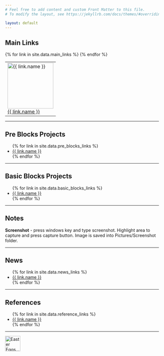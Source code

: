 ```yaml
---
# Feel free to add content and custom Front Matter to this file.
# To modify the layout, see https://jekyllrb.com/docs/themes/#overriding-theme-defaults

layout: default
---
```

<h2>Main Links</h2>
<table>
<tr>
{% for link in site.data.main_links %}
  <td>
    <a href="{{ link.url }}" target="_blank">
      <img alt="{{ link.name }}" src="{{ site.baseurl }}/assets/images/{{ link.img }}" width="150px" height="auto">
      <br>
      {{ link.name }}
    </a>
  </td>
{% endfor %}
</tr>
</table>

<hr>

<h2>Pre Blocks Projects</h2>
<ul>
{% for link in site.data.pre_blocks_links %}
  <li>
    <a href="{{ link.url }}" target="_blank">
      {{ link.name }}
    </a>
  </li>
{% endfor %}
</ul>

<hr>

<h2>Basic Blocks Projects</h2>
<ul>
{% for link in site.data.basic_blocks_links %}
  <li>
    <a href="{{ link.url }}" target="_blank">
      {{ link.name }}
    </a>
  </li>
{% endfor %}
</ul>

<hr>

<h2>Notes</h2>
<p>
<b>Screenshot</b> - press windows key and type screenshot. Highlight area to capture and press capture button. Image is saved into Pictures/Screenshot folder.
</p>
<hr>

<h2>News</h2>
<ul>
{% for link in site.data.news_links %}
  <li>
    <a href="{{ link.url }}" target="_blank">
      {{ link.name }}
    </a>
  </li>
{% endfor %}
</ul>

<hr>

<h2>References</h2>
<ul>
{% for link in site.data.reference_links %}
  <li>
    <a href="{{ link.url }}" target="_blank">
      {{ link.name }}
    </a>
  </li>
{% endfor %}
</ul>

<hr>

<a href="{{ site.baseurl }}/easteregg" target="_blank">
    <img alt="Easter Eggs..." src="{{ site.baseurl }}/assets/images/easter-egg.png" width="50px" height="auto">
</a>
